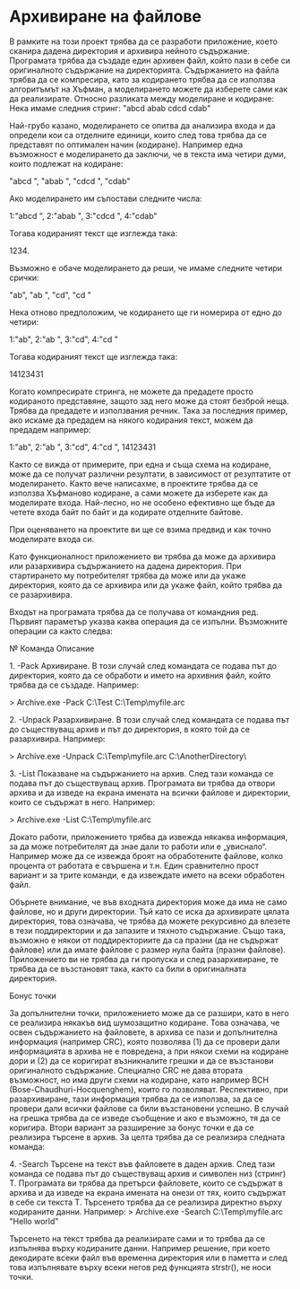 <h1>Архивиране на файлове</h1>
<p>В рамките на този проект трябва да се разработи приложение, което сканира дадена
директория и архивира нейното съдържание. Програмата трябва да създаде един архивен файл,
който пази в себе си оригиналното съдържание на директорията. Съдържанието на файла трябва да
се компресира, като за кодирането трябва да се използва алгоритъмът на Хъфман, а моделирането
можете да изберете сами как да реализирате.
Относно разликата между моделиране и кодиране: Нека имаме следния стринг:
"abcd abab cdcd cdab"
<p>Най-грубо казано, моделирането се опитва да анализира входа и да определи кои са отделните
единици, които след това трябва да се представят по оптимален начин (кодиране). Например една
възможност е моделирането да заключи, че в текста има четири думи, които подлежат на
кодиране:
<p>"abcd ", "abab ", "cdcd ", "cdab"
<p>Ако моделирането им съпостави следните числа:
<p>1:"abcd ", 2:"abab ", 3:"cdcd ", 4:"cdab"
<p>Тогава кодираният текст ще изглежда така:
<p>1234.
 
<p>Възможно е обаче моделирането да реши, че имаме следните четири срички:
<p>"ab", "ab ", "cd", "cd "
<p>Нека отново предположим, че кодирането ще ги номерира от едно до четири:
<p>1:"ab", 2:"ab ", 3:"cd", 4:"cd "
<p>Тогава кодираният текст ще изглежда така:
<p>14123431
<p>Когато компресирате стринга, не можете да предадете просто кодираното представяне, защото зад
него може да стоят безброй неща. Трябва да предадете и използвания речник. Така за последния
пример, ако искаме да предадем на някого кодирания текст, можем да предадем например:
<p>1:"ab", 2:"ab ", 3:"cd", 4:"cd ", 14123431
<p>Както се вижда от примерите, при една и съща схема на кодиране, може да се получат
различни резултати, в зависимост от резултатите от моделирането. Както вече написахме, в
проектите трябва да се използва Хъфманово кодиране, а сами можете да изберете как да
моделирате входа. Най-лесно, но не особено ефективно ще бъде да четете входа байт по байт и да
кодирате отделните байтове.
<p>При оценяването на проектите ви ще се взима предвид и как точно моделирате входа си.
<p>Като функционалност приложението ви трябва да може да архивира или разархивира
съдържанието на дадена директория. При стартирането му потребителят трябва да може или да
укаже директория, която да се архивира или да укаже файл, който трябва да се разархивира.
<p>Входът на програмата трябва да се получава от командния ред. Първият параметър указва
каква операция да се изпълни. Възможните операции са както следва:
<p>№ Команда Описание
<p>1. -Pack Архивиране. В този случай след командата се подава път до директория, която
да се обработи и името на архивния файл, който трябва да се създаде.
Например:
<p>> Archive.exe -Pack C:\Test C:\Temp\myfile.arc
<p>2. -Unpack Разархивиране. В този случай след командата се подава път до съществуващ
архив и път до директория, в която той да се разархивира. Например:
<p>> Archive.exe -Unpack C:\Temp\myfile.arc C:\AnotherDirectory\
<p>3. -List Показване на съдържанието на архив. След тази команда се подава път до
съществуващ архив. Програмата ви трябва да отвори архива и да изведе на
екрана имената на всички файлове и директории, които се съдържат в него.
Например:
<p>> Archive.exe -List C:\Temp\myfile.arc
<p>Докато работи, приложението трябва да извежда някаква информация, за да може
потребителят да знае дали то работи или е „увиснало“. Например може да се извежда броят на
обработените файлове, колко процента от работата е свършена и т.н. Един сравнително прост
вариант и за трите команди, е да извеждате името на всеки обработен файл. <n> 
<p>Обърнете внимание, че във входната директория може да има не само файлове, но и други
директории. Тъй като се иска да архивирате цялата директория, това означава, че трябва да можете
рекурсивно да влезете в тези поддиректории и да запазите и тяхното съдържание. Също така,
възможно е някои от поддиректориите да са празни (да не съдържат файлове) или да имате
файлове с размер нула байта (празни файлове). Приложението ви не трябва да ги пропуска и след
разархивиране, те трябва да се възстановят така, както са били в оригиналната директория.
<p>Бонус точки
<p>За допълнителни точки, приложението може да се разшири, като в него се реализира някакъв
вид шумозащитно кодиране. Това означава, че освен съдържанието на файловете, в архива се пази
и допълнителна информация (например CRC), която позволява (1) да се провери дали
информацията в архива не е повредена, а при някои схеми на кодиране дори и (2) да се коригират
възникналите грешки и да се възстанови оригиналното съдържание. Специално CRC не дава втората
възможност, но има други схеми на кодиране, като например BCH (Bose-Chaudhuri-Hocquenghem),
които го позволяват. Респективно, при разархивиране, тази информация трябва да се използва, за
да се провери дали всички файлове са били възстановени успешно. В случай на грешка трябва да се
изведе съобщение и ако е възможно, тя да се коригира.
Втори вариант за разширение за бонус точки е да се реализира търсене в архив. За целта трябва
да се реализира следната команда:
<p>4. -Search Търсене на текст във файловете в даден архив. След тази команда се подава
път до съществуващ архив и символен низ (стринг) T. Програмата ви трябва да
претърси файловете, които се съдържат в архива и да изведе на екрана
имената на онези от тях, които съдържат в себе си текста T. Търсенето трябва
да се реализира директно върху кодираните данни. Например:
> Archive.exe -Search C:\Temp\myfile.arc "Hello world"
<p>Търсенето на текст трябва да реализирате сами и то трябва да се изпълнява върху кодираните
данни. Например решение, при което декодирате всеки файл във временна директория или в
паметта и след това изпълнявате върху всеки негов ред функцията strstr(), не носи точки.
